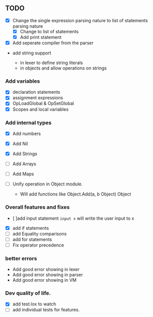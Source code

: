 ## TODO

- [x] Change the single expression parsing nature to list of statements parsing nature
  - [x] Change to list of statements
  - [x] Add print statement
- [x] Add seperate compiler from the parser
- add string support

  - in lexer to define string literals
  - in objects and allow operations on strings

### Add variables

- [x] declaration statements
- [x] assignment expressions
- [x] OpLoadGlobal & OpSetGlobal
- [x] Scopes and local variables

### Add internal types

- [x] Add numbers
- [x] Add Nil
- [x] Add Strings
- [ ] Add Arrays
- [ ] Add Maps
- [ ] Unify operation in Object module.

  - Will add functions like Object.Add(a, b Object) Object

### Overall features and fixes

- [ ]add input statement `input x` will write the user input to x
- [x] add if statements
- [ ] add Equality comparisons
- [ ] add for statements
- [ ] Fix operator precedence

### better errors

- Add good error showing in lexer
- Add good error showing in parser
- Add good error showing in VM

### Dev quality of life.

- [x] add test.lox to watch
- [ ] add individual tests for features.

